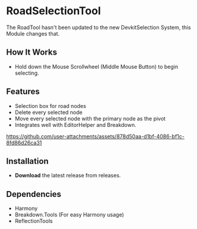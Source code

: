 # RoadSelectionTool

The RoadTool hasn't been updated to the new DevkitSelection System, this Module changes that.

## How It Works

- Hold down the Mouse Scrollwheel (Middle Mouse Button) to begin selecting.

## Features

- Selection box for road nodes
- Delete every selected node
- Move every selected node with the primary node as the pivot
- Integrates well with EditorHelper and Breakdown.

https://github.com/user-attachments/assets/878d50aa-d1bf-4086-bf1c-8fd86d26ca31

## Installation

- **Download** the latest release from releases. 

## Dependencies

- Harmony
- Breakdown.Tools (For easy Harmony usage)
- ReflectionTools
